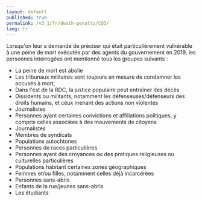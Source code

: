 ```yaml
---
layout: default
published: true
permalink: /v3_1/fr/death-penalty/COD/
lang: fr
---
```

Lorsqu'on leur a demandé de préciser qui était particulièrement vulnérable à une peine de mort exécutée par des agents du gouvernement en 2019, les personnes interrogées ont mentionné tous les groupes suivants :

-	La peine de mort est abolie
-	Les tribunaux militaires sont toujours en mesure de condamner les accusés à mort,
-	Dans l'est de la RDC, la justice populaire peut entraîner des décès
-	Dissidents ou militants, notamment les défenseuses/défenseurs des droits humains, et ceux menant des actions non violentes
-	Journalistes
-	Personnes ayant certaines convictions et affiliations politiques, y compris celles associées à des mouvements de citoyens
-	Journalistes
-	Membres de syndicats
-	Populations autochtones
-	Personnes de races particulières
-	Personnes ayant des croyances ou des pratiques religieuses ou culturelles particulières 
-	Populations habitant certaines zones géographiques
-	Femmes et/ou filles, notamment celles déjà incarcérées
-	Personnes sans-abris
-	Enfants de la rue/jeunes sans-abris
-	Les étudiants